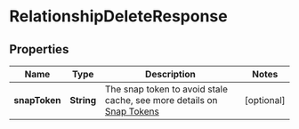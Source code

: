 

# RelationshipDeleteResponse


## Properties

| Name | Type | Description | Notes |
|------------ | ------------- | ------------- | -------------|
|**snapToken** | **String** | The snap token to avoid stale cache, see more details on [Snap Tokens](../../operations/snap-tokens) |  [optional] |



